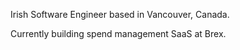 
Irish Software Engineer based in Vancouver, Canada. 

Currently building spend management SaaS at Brex. 
